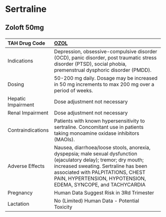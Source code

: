 # Sertraline

## Zoloft 50mg

##### 

| TAH Drug Code      | [OZOL](https://www.tahsda.org.tw/drugs/hissearch.php?drug_code=OZOL)                                                                                                                                                                                              |
|:-------------------|:------------------------------------------------------------------------------------------------------------------------------------------------------------------------------------------------------------------------------------------------------------------|
| Indications        | Depression, obsessive-compulsive disorder (OCD), panic disorder, post traumatic stress disorder (PTSD), social phobia, premenstrual dysphoric disorder (PMDD).                                                                                                    |
| Dosing             | 50-200 mg daily. Dosage may be increased in 50 mg increments to max 200 mg over a period of weeks.                                                                                                                                                                |
| Hepatic Impairment | Dose adjustment not necessary                                                                                                                                                                                                                                     |
| Renal Impairment   | Dose adjustment not necessary                                                                                                                                                                                                                                     |
| Contraindications  | Patients with known hypersensitivity to sertraline. Concomitant use in patients taking monoamine oxidase inhibitors (MAOIs).                                                                                                                                      |
| Adverse Effects    | Nausea, diarrhoea/loose stools, anorexia, dyspepsia; male sexual dysfunction (ejaculatory delay); tremor; dry mouth; increased sweating. Sertraline has been associated with PALPITATIONS, CHEST PAIN, HYPERTENSION, HYPOTENSION, EDEMA, SYNCOPE, and TACHYCARDIA |
| Pregnancy          | Human Data Suggest Risk in 3Rd Trimester                                                                                                                                                                                                                          |
| Lactation          | No (Limited) Human Data - Potential Toxicity                                                                                                                                                                                                                      |

